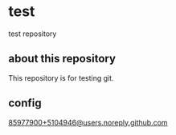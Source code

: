 # test
test repository

## about this repository
This repository is for testing git.

## config

 85977900+5104946@users.noreply.github.com 
